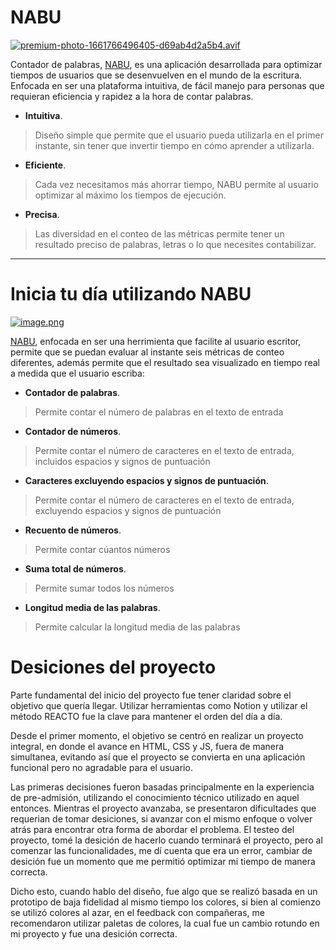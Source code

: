# NABU


[![premium-photo-1661766496405-d69ab4d2a5b4.avif](https://i.postimg.cc/bw2jzWfy/premium-photo-1661766496405-d69ab4d2a5b4.avif)](https://postimg.cc/NKYnDN0S)



Contador de palabras, [NABU](https://niconsuelo.github.io/DEV014-text-analyzer/src/),  es una aplicación desarrollada para optimizar tiempos de usuarios que se desenvuelven en el mundo de la escritura.
Enfocada en ser una plataforma intuitiva, de fácil manejo para personas que requieran eficiencia y rapidez a la hora de contar palabras.




* **Intuitiva**.
> Diseño simple que permite que el usuario pueda utilizarla en el primer instante, sin tener que invertir tiempo en cómo aprender a utilizarla.
* **Eficiente**.
> Cada vez necesitamos más ahorrar tiempo, NABU permite al usuario optimizar al máximo los tiempos de ejecución. 
* **Precisa**.
> Las diversidad en el conteo de las métricas permite tener un resultado preciso de palabras, letras o lo que necesites contabilizar. 

***
# Inicia tu día utilizando NABU


[![image.png](https://i.postimg.cc/XNdLb0JN/image.png)](https://postimg.cc/NLGm6SmZ)

[NABU](https://niconsuelo.github.io/DEV014-text-analyzer/src/), enfocada en ser una herrimienta que facilite al usuario escritor, permite que se puedan evaluar al instante seis métricas de conteo diferentes, además permite que el resultado sea visualizado en tiempo real a medida que el usuario escriba:

* **Contador de palabras**.
> Permite contar el número de palabras en el texto de entrada

* **Contador de números**.
> Permite contar el número de caracteres en el texto de entrada, incluidos espacios y signos de puntuación

* **Caracteres excluyendo espacios y signos de puntuación**.
> Permite contar el número de caracteres en el texto de entrada, excluyendo espacios y signos de puntuación

* **Recuento de números**.
>Permite contar cúantos números

* **Suma total de números**.
> Permite sumar todos los números

* **Longitud media de las palabras**.
> Permite calcular la longitud media de las palabras


# Desiciones del proyecto
Parte fundamental del inicio del proyecto fue tener claridad sobre el objetivo que quería llegar. Utilizar herramientas como Notion y utilizar el método REACTO fue la clave para mantener el orden del día a día.

Desde el primer momento, el objetivo se centró en realizar un proyecto integral, en donde el avance en HTML, CSS y JS, fuera de manera simultanea, evitando así que el proyecto se convierta en una aplicación funcional pero no agradable para el usuario.

Las primeras decisiones fueron basadas principalmente en la experiencia de pre-admisión, utilizando el conocimiento técnico utilizado en aquel entonces. 
Mientras el proyecto avanzaba, se presentaron dificultades que requerian de tomar desiciones, si avanzar con el mismo enfoque o volver atrás para encontrar otra forma de abordar el problema.
El testeo del proyecto, tomé la desición de hacerlo cuando terminará el proyecto, pero al comenzar las funcionalidades, me dí cuenta que era un error, cambiar de desición fue un momento que me permitió optimizar mi tiempo de manera correcta.

Dicho esto, cuando hablo del diseño, fue algo que se realizó basada en un prototipo de baja fidelidad al mismo tiempo los colores, si bien al comienzo se utilizó colores al azar, en el feedback con compañeras, me recomendaron utilizar paletas de colores, la cual fue un cambio rotundo en mi proyecto y fue una desición correcta.



